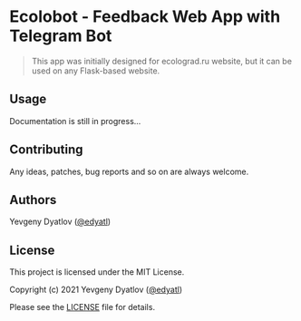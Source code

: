 # Ecolobot - Feedback Web App with Telegram Bot


> This app was initially designed for ecolograd.ru website, but it can be used on any Flask-based website.


## Usage 

Documentation is still in progress...


## Contributing

Any ideas, patches, bug reports and so on are always welcome.


## Authors

Yevgeny Dyatlov ([@edyatl](https://github.com/edyatl))


## License

This project is licensed under the MIT License.

Copyright (c) 2021 Yevgeny Dyatlov ([@edyatl](https://github.com/edyatl))

Please see the [LICENSE](https://github.com/edyatl/ecolobot/blob/master/LICENSE) file for details.